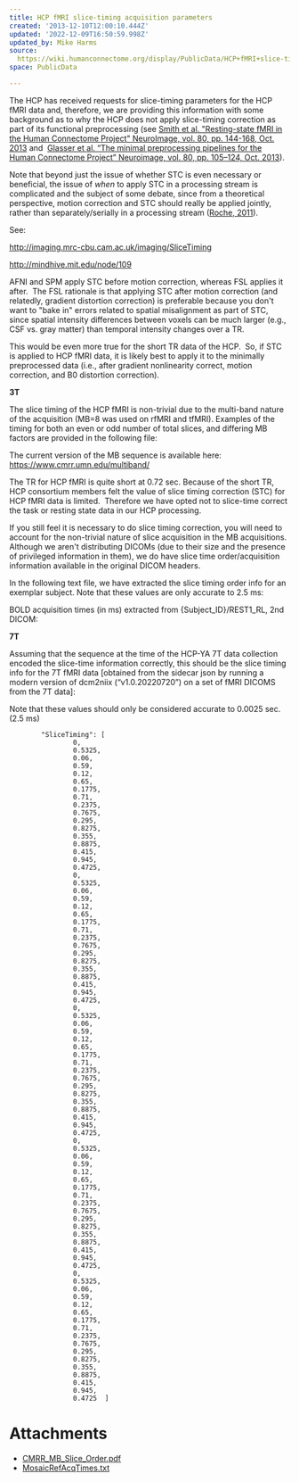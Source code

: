 ```yaml
---
title: HCP fMRI slice-timing acquisition parameters
created: '2013-12-10T12:00:10.444Z'
updated: '2022-12-09T16:50:59.998Z'
updated_by: Mike Harms
source: 
  https://wiki.humanconnectome.org/display/PublicData/HCP+fMRI+slice-timing+acquisition+parameters
space: PublicData

---
```

The HCP has received requests for slice-timing parameters for the HCP fMRI data and, therefore, we are providing this information with some background as to why the HCP does not apply slice-timing correction as part of its functional preprocessing (see [Smith et al. "Resting-state fMRI in the Human Connectome Project" NeuroImage, vol. 80, pp. 144-168, Oct. 2013](http://www.sciencedirect.com/science/article/pii/S1053811913005338) and  [Glasser et al. “The minimal preprocessing pipelines for the Human Connectome Project” Neuroimage, vol. 80, pp. 105–124, Oct. 2013](http://www.sciencedirect.com/science/article/pii/S1053811913005053)).

Note that beyond just the issue of whether STC is even necessary or beneficial, the issue of *when* to apply STC in a processing stream is complicated and the subject of some debate, since from a theoretical perspective, motion correction and STC should really be applied jointly, rather than separately/serially in a processing stream ([Roche, 2011](https://ieeexplore.ieee.org/document/5737791/authors#authors)).

See:

<http://imaging.mrc-cbu.cam.ac.uk/imaging/SliceTiming>

<http://mindhive.mit.edu/node/109>

AFNI and SPM apply STC before motion correction, whereas FSL applies it after.  The FSL rationale is that applying STC after motion correction (and relatedly, gradient distortion correction) is preferable because you don't want to "bake in" errors related to spatial misalignment as part of STC, since spatial intensity differences between voxels can be much larger (e.g., CSF vs. gray matter) than temporal intensity changes over a TR.

This would be even more true for the short TR data of the HCP.  So, if STC is applied to HCP fMRI data, it is likely best to apply it to the minimally preprocessed data (i.e., after gradient nonlinearity correct, motion correction, and B0 distortion correction).

**3T**

The slice timing of the HCP fMRI is non-trivial due to the multi-band nature of the acquisition (MB=8 was used on rfMRI and tfMRI). Examples of the timing for both an even or odd number of total slices, and differing MB factors are provided in the following file:    

The current version of the MB sequence is available here: <https://www.cmrr.umn.edu/multiband/>

The TR for HCP fMRI is quite short at 0.72 sec. Because of the short TR, HCP consortium members felt the value of slice timing correction (STC) for HCP fMRI data is limited.  Therefore we have opted not to slice-time correct the task or resting state data in our HCP processing.

If you still feel it is necessary to do slice timing correction, you will need to account for the non-trivial nature of slice acquisition in the MB acquisitions. Although we aren't distributing DICOMs (due to their size and the presence of privileged information in them), we do have slice time order/acquisition information available in the original DICOM headers.

In the following text file, we have extracted the slice timing order info for an exemplar subject. Note that these values are only accurate to 2.5 ms:

BOLD acquisition times (in ms) extracted from {Subject\_ID}/REST1\_RL, 2nd DICOM: 

**7T**

Assuming that the sequence at the time of the HCP-YA 7T data collection encoded the slice-time information correctly, this should be the slice timing info for the 7T fMRI data [obtained from the sidecar json by running a modern version of dcm2niix (“v1.0.20220720”) on a set of fMRI DICOMS from the 7T data]:

Note that these values should only be considered accurate to 0.0025 sec. (2.5 ms)  



```
        "SliceTiming": [  
                0,  
                0.5325,  
                0.06,  
                0.59,  
                0.12,  
                0.65,  
                0.1775,  
                0.71,  
                0.2375,  
                0.7675,  
                0.295,  
                0.8275,  
                0.355,  
                0.8875,  
                0.415,  
                0.945,  
                0.4725,  
                0,  
                0.5325,  
                0.06,  
                0.59,  
                0.12,  
                0.65,  
                0.1775,  
                0.71,  
                0.2375,  
                0.7675,  
                0.295,  
                0.8275,  
                0.355,  
                0.8875,  
                0.415,  
                0.945,  
                0.4725,  
                0,  
                0.5325,  
                0.06,  
                0.59,  
                0.12,  
                0.65,  
                0.1775,  
                0.71,  
                0.2375,  
                0.7675,  
                0.295,  
                0.8275,  
                0.355,  
                0.8875,  
                0.415,  
                0.945,  
                0.4725,  
                0,  
                0.5325,  
                0.06,  
                0.59,  
                0.12,  
                0.65,  
                0.1775,  
                0.71,  
                0.2375,  
                0.7675,  
                0.295,  
                0.8275,  
                0.355,  
                0.8875,  
                0.415,  
                0.945,  
                0.4725,  
                0,  
                0.5325,  
                0.06,  
                0.59,  
                0.12,  
                0.65,  
                0.1775,  
                0.71,  
                0.2375,  
                0.7675,  
                0.295,  
                0.8275,  
                0.355,  
                0.8875,  
                0.415,  
                0.945,  
                0.4725  ]
```


# Attachments

- [CMRR_MB_Slice_Order.pdf](./assets/CMRR_MB_Slice_Order.pdf)
- [MosaicRefAcqTimes.txt](./assets/MosaicRefAcqTimes.txt)